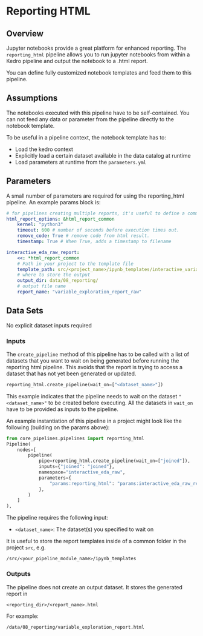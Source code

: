 # Reporting HTML

## Overview

Jupyter notebooks provide a great platform for enhanced reporting. The `reporting_html` pipeline allows you to run jupyter notebooks from within a Kedro pipeline and output the notebook to a .html report.

You can define fully customized notebook templates and feed them to this pipeline.

## Assumptions

The notebooks executed with this pipeline have to be self-contained. You can not feed any data or parameter from the pipeline directly to the notebook template.

To be useful in a pipeline context, the notebook template has to:
- Load the kedro context
- Explicitly load a certain dataset available in the data catalog at runtime
- Load parameters at runtime from the `parameters.yml`

## Parameters

A small number of parameters are required for using the reporting_html pipeline. An example params block is:

```yaml
# for pipelines creating multiple reports, it's useful to define a common block
html_report_options: &html_report_common
    kernel: "python3"
    timeout: 600 # number of seconds before execution times out.
    remove_code: True # remove code from html result.
    timestamp: True # When True, adds a timestamp to filename

interactive_eda_raw_report:
    <<: *html_report_common
    # Path in your project to the template file
    template_path: src/<project_name>/ipynb_templates/interactive_variable_report_template.ipynb
    # where to store the output
    output_dir: data/08_reporting/
    # output file name
    report_name: "variable_exploration_report_raw"

```

## Data Sets

No explicit dataset inputs required

### Inputs
The `create_pipeline` method of this pipeline has to be called with a list of datasets that you want to wait on being generated before running the reporting html pipeline. This avoids that the report is trying to access a dataset that has not yet been generated or updated.


```python
reporting_html.create_pipeline(wait_on=["<dataset_name>"])
```
This example indicates that the pipeline needs to wait on the dataset `"<dataset_name>"` to be created before executing. 
All the datasets in `wait_on` have to be provided as inputs to the pipeline.

An example instantiation of this pipeline in a project might look like the following (building on the params above):
```python
from core_pipelines.pipelines import reporting_html
Pipeline(
    nodes=[
        pipeline(
            pipe=reporting_html.create_pipeline(wait_on=["joined"]),
            inputs={"joined": "joined"},
            namespace="interactive_eda_raw",
            parameters={
                "params:reporting_html": "params:interactive_eda_raw_report"
            },
        )
    ]
),

```

The pipeline requires the following input:
- `<dataset_name>`: The dataset(s) you specified to wait on

It is useful to store the report templates inside of a common folder in the project `src`, e.g.

```
/src/<your_pipeline_module_name>/ipynb_templates
```

### Outputs
The pipeline does not create an output dataset. It stores the generated report in
```
<reporting_dir>/<report_name>.html
```
For example:
```
/data/08_reporting/variable_exploration_report.html
```
